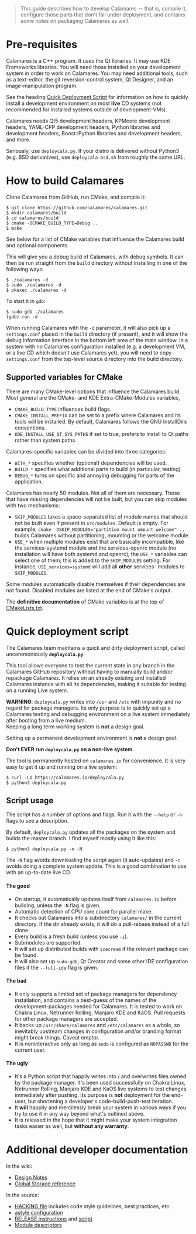 > This guide describes how to develop Calamares -- that is,
> compile it, configure those parts that don't fall under
> deployment, and contains some notes on packaging Calamares as well.

# Pre-requisites

Calamares is a C++ program. It uses the Qt libraries. It may use KDE 
Frameworks libraries. You will need those installed on your development
system in order to work on Calamares. You may need additional tools,
such as a text-editor, the git reversion-control system, Qt Designer,
and an image-manipulation program.

See the heading [Quick Deployment Script](#quick-deployment-script)
for information on how to quickly install a development environment on
most **live** CD systems (not recommended for installed systems outside
of development-VMs).

Calamares needs Qt5 development headers, KPMcore development headers,
YAML-CPP development headers, Python libraries and development headers, 
Boost::Python libraries and development headers, and more.

Seriously, use `deploycala.py`. If your distro is delivered without
Python3 (e.g. BSD derivatives), use `deploycala-bsd.sh` from roughly
the same URL.


# How to build Calamares

Clone Calamares from GitHub, run CMake, and compile it:
```
$ git clone https://github.com/calamares/calamares.git
$ mkdir calamares/build
$ cd calamares/build
$ cmake -DCMAKE_BUILD_TYPE=Debug ..
$ make
```

See below for a list of CMake variables that influence the Calamares
build and optional components.

This will give you a debug build of Calamares, with debug symbols. 
It can then be run straight from the `build` directory without installing in 
one of the following ways:
```
$ ./calamares -d
$ sudo ./calamares -d
$ pkexec ./calamares -d
```
To start it in `gdb`:
```
$ sudo gdb ./calamares
(gdb) run -d
```
When running Calamares with the `-d` parameter, it will also pick up a 
`settings.conf` placed in the `build` directory (if present), and it will 
show the debug information interface in the bottom left area of the main window.
In a system with no Calamares configuration installed (e.g. a development
VM, or a live CD which doesn't use Calamares yet), you will need to copy
`settings.conf` from the top-level source directory into the build directory.

## Supported variables for CMake

There are many CMake-level options that influence the Calamares
build. Most general are the CMake- and KDE Extra-CMake-Modules
variables, 

* `CMAKE_BUILD_TYPE` influences build flags.
* `CMAKE_INSTALL_PREFIX` can be set to a prefix where Calamares and its
  tools will be installed. By default, Calamares follows the GNU InstallDirs
  conventions.
* `KDE_INSTALL_USE_QT_SYS_PATHS` if set to true, prefers to install to
  Qt paths rather than system paths.

Calamares-specific variables can be divided into three categories:

* `WITH_*` specifies whether (optional) dependencies will be used.
* `BUILD_*` specifies what additional parts to build (in particular,
  testing).
* `DEBUG_*` turns on specific and annoying debugging for parts of
  the application.

Calamares has nearly 50 modules. Not all of them are necessary.
Those that have missing dependencies will not be built, but
you can skip modules with two mechanisms:

* `SKIP_MODULES` takes a space-separated list of module names that should 
  not be built even if present in `src/modules`. Default is empty.
  For example,  `cmake -DSKIP_MODULES="partition mount umount welcome" ..`
  builds Calamares without partitioning, mounting or the welcome module.
* `USE_*` when multiple modules exist that are basically incompatible,
  like the services-systemd module and the services-openrc module (no
  installation will have both systemd and openrc), the `USE_*` variables
  can select one of them; this is added to the `SKIP_MODULES` setting.
  For instance, `USE_services=systemd` will add all **other** services-
  modules to `SKIP_MODULES`.

Some modules automatically disable themselves if their dependencies
are not found. Disabled modules are listed at the end of CMake's output.

The **definitive documentation** of CMake variables is at the top
of [CMakeLists.txt](https://github.com/calamares/calamares/blob/master/CMakeLists.txt).


# Quick deployment script

The Calamares team maintains a quick and dirty deployment script, called 
unceremoniously **`deploycala.py`**.

This tool allows everyone to test the current state in any branch in the Calamares GitHub repository without having to manually build and/or repackage Calamares. It relies on an already existing and installed Calamares instance with all its dependencies, making it suitable for testing on a running Live system.

**WARNING**: `deploycala.py` writes into `/usr` and `/etc` with impunity and
no regard for package managers. Its only purpose is to quickly set up a 
Calamares testing and debugging environment on a live system immediately after 
booting from a live medium.<br>Keeping a long term working system is **not** 
a design goal.

Setting up a permanent development environment is **not** a design goal.

**Don't EVER run `deploycala.py` on a non-live system.**

The tool is permanently hosted on ``calamares.io`` for convenience. It is very easy to get it up and running on a live system:
```
$ curl -LO https://calamares.io/deploycala.py
$ python3 deploycala.py
```

## Script usage

The script has a number of options and flags. Run it with the `--help`
or `-h` flags to see a description.

By default, `deploycala.py` updates all the packages on the system and 
builds the master branch. I find myself mostly using it like this:
```
$ python3 deploycala.py -n -N
```

The `-N` flag avoids downloading the script again (it auto-updates) and
`-n` avoids doing a complete system update. This is a good combination
to use with an up-to-date live CD.

#### The good

* On startup, it automatically updates itself from `calamares.io` before 
  building, unless the `-N` flag is given.
* Automatic detection of CPU core count for parallel make.
* It checks out Calamares into a subdirectory `calamares/` in the current 
  directory. If the dir already exists, it will do a pull-rebase instead 
  of a full clone.
* Every build is a fresh build (unless you use `-i`).
* Submodules are supported.
* It will set up distributed builds with `icecream` if the relevant 
  package can be found.
* It will also set up `sudo-gdb`, Qt Creator and some other IDE configuration 
  files if the `--full-ide` flag is given.

#### The bad

* It only supports a limited set of package managers for dependency 
  installation, and contains a best-guess of the names of the 
  development-packages needed for Calamares. It is tested to work on 
  Chakra Linux, Netrunner Rolling, Manjaro KDE and KaOS. 
  Pull requests for other package managers are accepted.
* It backs up `/usr/share/calamares` and `/etc/calamares` as a whole, so
  inevitably upstream changes in configuration and/or branding format
  might break things. Caveat emptor.
* It is noninteractive only as long as `sudo` is configured as `NOPASSWD` for the current user.

#### The ugly

* It's a Python script that happily writes into / and overwrites files owned
  by the package manager. It's been used successfully on Chakra Linux,
  Netrunner Rolling, Manjaro KDE and KaOS live systems to test changes
  immediately after pushing. Its purpose is **not** deployment for the end-user,
  but shortening a developer's code-build-push-test iteration.
* It **will** happily and mercilessly break your system in various ways if you
  try to use it in any way beyond what's outlined above.
* It is released in the hope that it might make your system integration tasks
  easier as well, but **without any warranty**.


# Additional developer documentation

In the wiki:
* [Design Notes](Develop-Design)
* [Global Storage reference](Develop-GlobalStorage)

In the source:
* [HACKING file](https://github.com/calamares/calamares/blob/master/ci/HACKING.md)
  includes code style guidelines, best practices, etc.
* [astyle configuration](https://github.com/calamares/calamares/blob/master/ci/astylerc)
* [RELEASE instructions](https://github.com/calamares/calamares/blob/master/ci/RELEASE.md)
  and [script](https://github.com/calamares/calamares/blob/master/ci/RELEASE.sh)
* [Module descriptors](https://github.com/calamares/calamares/blob/master/src/modules/README.md)
